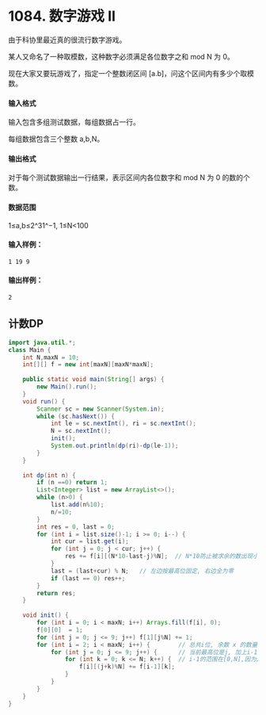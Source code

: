 # 1084. 数字游戏 II

由于科协里最近真的很流行数字游戏。

某人又命名了一种取模数，这种数字必须满足各位数字之和 mod N 为 0。

现在大家又要玩游戏了，指定一个整数闭区间 [a.b]，问这个区间内有多少个取模数。

#### 输入格式

输入包含多组测试数据，每组数据占一行。

每组数据包含三个整数 a,b,N。

#### 输出格式

对于每个测试数据输出一行结果，表示区间内各位数字和 mod N 为 0 的数的个数。

#### 数据范围

1≤a,b≤2^31^−1, 1≤N<100

#### 输入样例：

```
1 19 9
```

#### 输出样例：

```
2
```



## 计数DP

```java
import java.util.*;
class Main {
    int N,maxN = 10;
    int[][] f = new int[maxN][maxN*maxN];
    
    public static void main(String[] args) {
        new Main().run();    
    }
    void run() {
        Scanner sc = new Scanner(System.in);
        while (sc.hasNext()) {
            int le = sc.nextInt(), ri = sc.nextInt();
            N = sc.nextInt();
            init();
            System.out.println(dp(ri)-dp(le-1));
        }
    }
    
    int dp(int n) {
        if (n ==0) return 1;
        List<Integer> list = new ArrayList<>();
        while (n>0) {
            list.add(n%10);
            n/=10;
        }
        int res = 0, last = 0;
        for (int i = list.size()-1; i >= 0; i--) {
            int cur = list.get(i);
            for (int j = 0; j < cur; j++) {
                res += f[i][(N*10-last-j)%N];  // N*10防止被求余的数出现小于零的情况
            }
            last = (last+cur) % N;   // 左边按最高位固定, 右边全为零
            if (last == 0) res++;
        }
        return res;
    }
    
    void init() {
        for (int i = 0; i < maxN; i++) Arrays.fill(f[i], 0);
        f[0][0]  = 1;
        for (int j = 0; j <= 9; j++) f[1][j%N] += 1;
        for (int i = 2; i < maxN; i++) {        // 总共i位, 余数 x 的数量
            for (int j = 0; j <= 9; j++) {		// 当前最高位是j, 加上i-1位的每个情况    
                for (int k = 0; k <= N; k++) {  // i-1的范围在[0,N],因为对 N 取模
                    f[i][(j+k)%N] += f[i-1][k]; 
                }
            }
        }
    }
}
```

